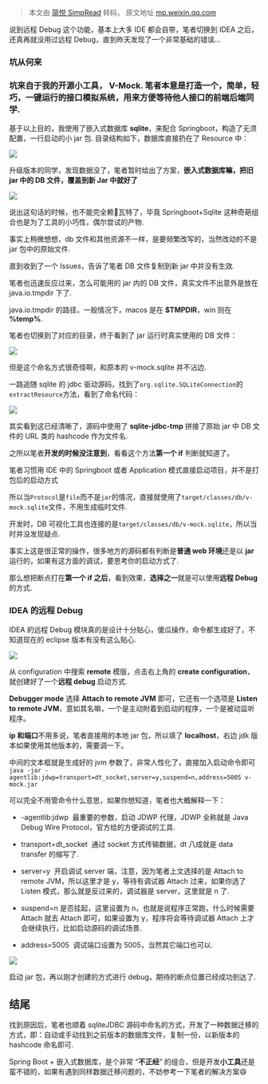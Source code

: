 > 本文由 [简悦 SimpRead](http://ksria.com/simpread/) 转码， 原文地址 [mp.weixin.qq.com](https://mp.weixin.qq.com/s?__biz=Mzg2MjEwMjI1Mg==&mid=2247522658&idx=2&sn=921871e3720b37338760793c58da0932&chksm=ce0e2ee1f979a7f7954bcc48a571a99272f5ccc1d508b1e11f592a5918fdc9649f328fc70fd2&mpshare=1&scene=1&srcid=09134gpChg6NstpH58j6iQGQ&sharer_sharetime=1631530251562&sharer_shareid=7fece245937ac96f04f0fb8e1311fff1#rd)

说到远程 Debug 这个功能，基本上大多 IDE 都会自带，笔者切换到 IDEA 之后，还真再就没用过远程 Debug，直到昨天发现了一个非常基础的错误...

### **坑从何来**

### 坑来自于我的开源小工具， V-Mock. 笔者本意是打造一个，简单，轻巧，一键运行的**接口模拟系统**，用来方便**等待他人接口**的前端后端同学.

基于以上目的，我使用了嵌入式数据库 **sqlite**，来配合 Springboot，构造了无须配置，一行启动的小 jar 包. 目录结构如下，数据库直接扔在了 Resource 中：

![](https://mmbiz.qpic.cn/mmbiz_png/oTKHc6F8tsiaUGQfNQRQoVrV2or4HmfiaSuWjUpaiaNqyFicPbFbADRWB0tAicSribXmiaXKpS5dLoS8rJofFD9A2MKqQ/640)

升级版本的同学，发现数据没了，笔者暂时给出了方案，**嵌入式数据库嘛，把旧 jar 中的 DB 文件，覆盖到新 Jar 中就好了**

![](https://mmbiz.qpic.cn/mmbiz_png/oTKHc6F8tsiaUGQfNQRQoVrV2or4HmfiaSM2SsiaJLmLGlRnhD8c7Iic9vFkUQsPUle3picaYDPxd6EmB1NpQQzULFQ/640)

说出这句话的时候，也不能完全赖🧠瓦特了，毕竟 Springboot+Sqlite 这种奇葩组合也是为了工具的小巧性，偶尔尝试的产物.

事实上稍微想想，db 文件和其他资源不一样，是要频繁改写的，当然改动的不是 jar 包中的原始文件.

直到收到了一个 Issues，告诉了笔者 DB 文件复制到新 jar 中并没有生效.

笔者也迅速反应过来，怎么可能用的 jar 内的 DB 文件，真实文件不出意外是放在 java.io.tmpdir 下了.

java.io.tmpdir 的路径，一般情况下，macos 是在 **$TMPDIR**，win 则在 **%temp%**.

笔者也切换到了对应的目录，终于看到了 jar 运行时真实使用的 DB 文件：

![](https://mmbiz.qpic.cn/mmbiz_png/oTKHc6F8tsiaUGQfNQRQoVrV2or4HmfiaSxRX4qMeonSmFYvvpIaeyHo8z5z9a2uyG9ZVyDbkXAmzaqBlnQeOGjQ/640)

但是这个命名方式很奇怪啊，和原本的 v-mock.sqlite 并不沾边.

一路追随 sqlite 的 jdbc 驱动源码，找到了`org.sqlite.SQLiteConnection`的`extractResource`方法，看到了命名代码：

![](https://mmbiz.qpic.cn/mmbiz_png/oTKHc6F8tsiaUGQfNQRQoVrV2or4HmfiaSgHsa3XUQQDffyMwrGPYa2icaibu1Yhz2Qp65z4Na3WjeysCcISm4oy0Q/640)

其实看到这已经清晰了，源码中使用了 **sqlite-jdbc-tmp** 拼接了原始 jar 中 DB 文件的 URL 类的 hashcode 作为文件名.

之所以笔者**开发的时候没注意到**，看看这个方法**第一个 if** 判断就知道了。

笔者习惯用 IDE 中的 Springboot 或者 Application 模式直接启动项目，并不是打包后的启动方式

所以当`Protocol`是`file`而不是`jar`的情况，直接就使用了`target/classes/db/v-mock.sqlite`文件，不用生成临时文件.

开发时，DB 可视化工具也连接的是`target/classes/db/v-mock.sqlite`，所以当时并没发现疑点.

事实上这是很正常的操作，很多地方的源码都有判断是**普通 web 环境**还是以 **jar** 运行的，如果有这方面的调试，要思考你的启动方式了.

那么想把断点打在**第一个 if 之后**，看到效果，**选择之一**就是可以使用**远程 Debug** 的方式.

### **IDEA 的远程 Debug**

IDEA 的远程 Debug 模块真的是设计十分贴心，傻瓜操作，命令都生成好了，不知道现在的 eclipse 版本有没有这么贴心.

![](https://mmbiz.qpic.cn/mmbiz_png/oTKHc6F8tsiaUGQfNQRQoVrV2or4HmfiaSHiboarBVLDd7oaTYYt6giadwKaPfialwjKLiagDeQF0GwibiclqljKLT9sWA/640)

从 configuration 中搜索 **remote** 模版，点击右上角的 **create configuration**，就创建好了一个**远程 debug** 启动方式.

**Debugger mode** 选择 **Attach to remote JVM** 即可，它还有一个选项是 **Listen to remote JVM**，意如其名嘛，一个是主动附着到启动的程序，一个是被动监听程序。

**ip 和端口**不用多说，笔者直接用的本地 jar 包，所以填了 **localhost**，右边 jdk 版本如果使用其他版本的，需要调一下。

中间的文本框就是生成好的 jvm 参数了，非常人性化了，直接加入启动命令即可  
`java -jar -agentlib:jdwp=transport=dt_socket,server=y,suspend=n,address=5005 v-mock.jar`

可以完全不用管命令什么意思，如果你想知道，笔者也大概解释一下：

*   -agentlib:jdwp  最重要的参数，启动 JDWP 代理，JDWP 全称就是 Java Debug Wire Protocol，官方给的方便调试的工具.
    
*   transport=dt_socket  通过 socket 方式传输数据，dt 八成就是 data transfer 的缩写了.
    
*   server=y  开启调试 server 端，注意，因为笔者上文选择的是 Attach to remote JVM，所以这里才是 y，等待有调试器 Attach 过来，如果你选了 Listen 模式，那么就是反过来的，调试器是 server，这里就是 n 了.
    
*   suspend=n 是否挂起，这里设置为 n，也就是说程序正常跑，什么时候需要 Attach 就去 Attach 即可，如果设置为 y，程序将会等待调试器 Attach 上才会继续执行，比如启动源码的调试场景.
    
*   address=5005  调试端口设置为 5005，当然其它端口也可以.
    

![](https://mmbiz.qpic.cn/mmbiz_png/oTKHc6F8tsiaUGQfNQRQoVrV2or4HmfiaSTv0LIASah6tQia4tkc6PCahXXgAhNmjRiadCH8XmKBpu0HLLNN5020qA/640)

启动 jar 包，再以刚才创建的方式进行 debug，期待的断点位置已经成功到达了.

**结尾**
------

找到原因后，笔者也顺着 sqliteJDBC 源码中命名的方式，开发了一种数据迁移的方式，即：自动或手动找到之前版本的数据库文件，复制一份，以新版本的 hashcode 命名即可.

Spring Boot + 嵌入式数据库，是个非常 “**不正经**” 的组合，但是开发**小工具**还是蛮不错的，如果有遇到同样数据迁移问题的，不妨参考一下笔者的解决方案😄